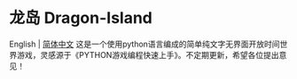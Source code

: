 # 龙岛 Dragon-Island
English | [简体中文](./README.zh-Hans.md)
这是一个使用python语言编成的简单纯文字无界面开放时间世界游戏，灵感源于《PYTHON游戏编程快速上手》。不定期更新，希望各位提出意见！
